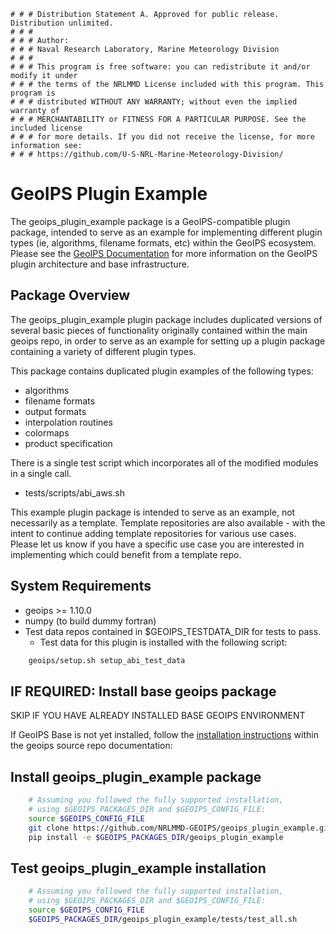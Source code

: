     # # # Distribution Statement A. Approved for public release. Distribution unlimited.
    # # #
    # # # Author:
    # # # Naval Research Laboratory, Marine Meteorology Division
    # # #
    # # # This program is free software: you can redistribute it and/or modify it under
    # # # the terms of the NRLMMD License included with this program. This program is
    # # # distributed WITHOUT ANY WARRANTY; without even the implied warranty of
    # # # MERCHANTABILITY or FITNESS FOR A PARTICULAR PURPOSE. See the included license
    # # # for more details. If you did not receive the license, for more information see:
    # # # https://github.com/U-S-NRL-Marine-Meteorology-Division/

GeoIPS Plugin Example
==========================

The geoips_plugin_example package is a GeoIPS-compatible plugin package, intended to serve as
an example for implementing different plugin types (ie, algorithms, filename formats, etc)
within the GeoIPS ecosystem. Please see the 
[GeoIPS Documentation](https://github.com/NRLMMD-GEOIPS/geoips/blob/main/README.md)
for more information on the GeoIPS plugin architecture and base infrastructure.

Package Overview
-----------------

The geoips_plugin_example plugin package includes duplicated versions of several
basic pieces of functionality originally contained within the main geoips repo,
in order to serve as an example for setting up a plugin package containing a variety of
different plugin types.

This package contains duplicated plugin examples of the following types:

* algorithms
* filename formats
* output formats
* interpolation routines
* colormaps
* product specification

There is a single test script which incorporates all of the modified modules in a single call.

* tests/scripts/abi_aws.sh

This example plugin package is intended to serve as an example, not necessarily as a template.
Template repositories are also available - with the intent to continue adding template repositories
for various use cases.  Please let us know if you have a specific use case you are interested in
implementing which could benefit from a template repo.

System Requirements
---------------------

* geoips >= 1.10.0
* numpy (to build dummy fortran)
* Test data repos contained in $GEOIPS_TESTDATA_DIR for tests to pass.
  * Test data for this plugin is installed with the following script:
```bash
    geoips/setup.sh setup_abi_test_data
```

IF REQUIRED: Install base geoips package
------------------------------------------------------------
SKIP IF YOU HAVE ALREADY INSTALLED BASE GEOIPS ENVIRONMENT 

If GeoIPS Base is not yet installed, follow the
[installation instructions](https://github.com/NRLMMD-GEOIPS/geoips/blob/main/docs/source/starter/installation.rst)
within the geoips source repo documentation:

Install geoips_plugin_example package
----------------------------------------
```bash
    # Assuming you followed the fully supported installation,
    # using $GEOIPS_PACKAGES_DIR and $GEOIPS_CONFIG_FILE:
    source $GEOIPS_CONFIG_FILE
    git clone https://github.com/NRLMMD-GEOIPS/geoips_plugin_example.git $GEOIPS_PACKAGES_DIR/geoips_plugin_example
    pip install -e $GEOIPS_PACKAGES_DIR/geoips_plugin_example
```

Test geoips_plugin_example installation
-----------------------------------------
```bash
    # Assuming you followed the fully supported installation,
    # using $GEOIPS_PACKAGES_DIR and $GEOIPS_CONFIG_FILE:
    source $GEOIPS_CONFIG_FILE
    $GEOIPS_PACKAGES_DIR/geoips_plugin_example/tests/test_all.sh
```
